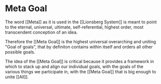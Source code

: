 # Meta Goal

The word [[Meta]] as it is used in the [[Lionsberg System]] is meant to point to the eternal, universal, ultimate, self-referential, highest order, most transcendent conception of an idea. 

Therefore the [[Meta Goal]] is the highest universal overarching and uniting "Goal of goals", that by definiton contains within itself and orders all other possible goals.

The idea of the [[Meta Goal]] is critical because it provides a framework in which to stack up and align our individual goals, with the goals of the various things we participate in, with the [[Meta Goal]] that is big enough to unite [[All]].  